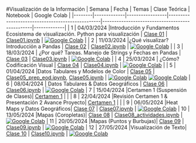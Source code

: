 #Visualización de la Información
| Semana | Fecha       | Temas           | Clase Teórica                                   | Notebook                                       | Google Colab |
|--------|-------------|-----------------|-------------------------------------------------|------------------------------------------------|-------------|
| 1      | 04/03/2024  |Introducción y Fundamentos  Ecosistema de visualización. Python para visualización  | [Clase 01](clases_teoricas/clase01.pdf) | [Clase01.ipynb](clases_practicas/clase01.ipynb) | [![Google Colab](https://img.shields.io/badge/Google_Colab-Yellow?style=for-the-badge&logo=googlecolab)](https://colab.research.google.com/github/daniopitz/visualizacion/blob/main/clases_practicas/clase01.ipynb) |
| 2      | 11/03/2024  |¿Qué visualizar? Introducción a Pandas  | [Clase 02](clases_teoricas/clase02.pdf)                | [Clase02.ipynb](clases_practicas/clase02.ipynb)                | [![Google Colab](https://img.shields.io/badge/Google_Colab-Yellow?style=for-the-badge&logo=googlecolab)](https://colab.research.google.com/github/daniopitz/visualizacion/blob/main/clases_practicas/clase02.ipynb) |
| 3      | 18/03/2024  | ¿Por qué? Tareas. Manejo de Strings y Fechas en Pandas | [Clase 03](clases_teoricas/clase03.pdf)                | [Clase03.ipynb](clases_practicas/clase03.ipynb)                | [![Google Colab](https://img.shields.io/badge/Google_Colab-Yellow?style=for-the-badge&logo=googlecolab)](https://colab.research.google.com/github/daniopitz/visualizacion/blob/main/clases_practicas/clase03.ipynb) |
| 4     | 25/03/2024  | ¿Cómo? Codificación Visual  | [Clase 04](clases_teoricas/clase04.pdf)                | [Clase04.ipynb](clases_practicas/clase04_solucion_control1.ipynb)                | [![Google Colab](https://img.shields.io/badge/Google_Colab-Yellow?style=for-the-badge&logo=googlecolab)](https://colab.research.google.com/github/daniopitz/visualizacion/blob/main/clases_practicas/clase04_solucion_control1.ipynb) |
| 5      | 01/04/2024  |Datos Tabulares y Modelos de Color  | [Clase 05](clases_teoricas/clase05.pdf) | [Clase05\_prep\_eod.ipynb](clases_practicas/clase05_prep_eod.ipynb), [Clase05.ipynb](clases_practicas/clase05.ipynb) | [![Google Colab](https://img.shields.io/badge/Google_Colab-Yellow?style=for-the-badge&logo=googlecolab)](https://colab.research.google.com/github/daniopitz/visualizacion/blob/main/clases_practicas/clase05_prep_eod.ipynb) [![Google Colab](https://img.shields.io/badge/Google_Colab-Yellow?style=for-the-badge&logo=googlecolab)](https://colab.research.google.com/github/daniopitz/visualizacion/blob/main/clases_practicas/clase05.ipynb)
| 6      | 08/04/2024  | Datos Tabulares & Datos Geográficos  | [Clase 06](clases_teoricas/clase06.pdf) | [Clase06.ipynb](clases_practicas/clase06.ipynb) | [![Google Colab](https://img.shields.io/badge/Google_Colab-Yellow?style=for-the-badge&logo=googlecolab)](https://colab.research.google.com/github/daniopitz/visualizacion/blob/main/clases_practicas/clase05.ipynb)
| 7      | 15/04/2024  |Certamen 1 (Suspensión de Clases)| [Certamen 1](admin/certamen1/certamen1.pdf) | | 
| 8      | 22/04/2024  |Revisión Certamen 1  & Presentación 2 Avance Proyecto| [Certamen 1](admin/certamen1/certamen1.pdf) | | 
| 9      | 06/05/2024  |Heat Maps y Datos Geográficos| [Clase 07](clases_teoricas/clase06.pdf) | [Clase07.ipynb](clases_practicas/clase07.ipynb) | [![Google Colab](https://img.shields.io/badge/Google_Colab-Yellow?style=for-the-badge&logo=googlecolab)](https://colab.research.google.com/github/daniopitz/visualizacion/blob/main/clases_practicas/clase07.ipynb)
| 10      | 13/05/2024  |Mapas (Coropletas)| [Clase 08](clases_teoricas/clase06.pdf) | [Clase08_actividades.ipynb](clases_practicas/clase08_actividades.ipynb) | [![Google Colab](https://img.shields.io/badge/Google_Colab-Yellow?style=for-the-badge&logo=googlecolab)](https://colab.research.google.com/github/daniopitz/visualizacion/blob/main/clases_practicas/clase08_actividades.ipynb)
| 11      | 20/05/2024  |Mapas (Puntos y Burbujas)| [Clase 09](clases_teoricas/clase09.pdf) | [Clase09.ipynb](clases_practicas/clase09.ipynb) | [![Google Colab](https://img.shields.io/badge/Google_Colab-Yellow?style=for-the-badge&logo=googlecolab)](https://colab.research.google.com/github/daniopitz/visualizacion/blob/main/clases_practicas/clase09.ipynb)
| 12      | 27/05/2024  |Visualización de Texto| [Clase 10](clases_teoricas/clase10.pdf) | [Clase10.ipynb](clases_practicas/clase10.ipynb) | [![Google Colab](https://img.shields.io/badge/Google_Colab-Yellow?style=for-the-badge&logo=googlecolab)](https://colab.research.google.com/github/daniopitz/visualizacion/blob/main/clases_practicas/clase10.ipynb)



